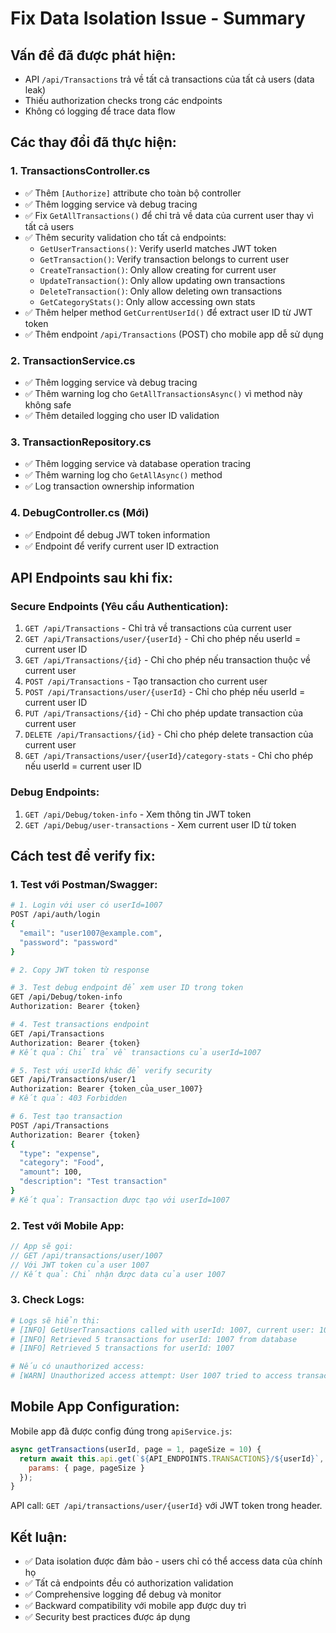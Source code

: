 # Fix Data Isolation Issue - Summary

## Vấn đề đã được phát hiện:
- API `/api/Transactions` trả về tất cả transactions của tất cả users (data leak)
- Thiếu authorization checks trong các endpoints
- Không có logging để trace data flow

## Các thay đổi đã thực hiện:

### 1. TransactionsController.cs
- ✅ Thêm `[Authorize]` attribute cho toàn bộ controller
- ✅ Thêm logging service và debug tracing
- ✅ Fix `GetAllTransactions()` để chỉ trả về data của current user thay vì tất cả users
- ✅ Thêm security validation cho tất cả endpoints:
  - `GetUserTransactions()`: Verify userId matches JWT token
  - `GetTransaction()`: Verify transaction belongs to current user  
  - `CreateTransaction()`: Only allow creating for current user
  - `UpdateTransaction()`: Only allow updating own transactions
  - `DeleteTransaction()`: Only allow deleting own transactions
  - `GetCategoryStats()`: Only allow accessing own stats
- ✅ Thêm helper method `GetCurrentUserId()` để extract user ID từ JWT token
- ✅ Thêm endpoint `/api/Transactions` (POST) cho mobile app dễ sử dụng

### 2. TransactionService.cs  
- ✅ Thêm logging service và debug tracing
- ✅ Thêm warning log cho `GetAllTransactionsAsync()` vì method này không safe
- ✅ Thêm detailed logging cho user ID validation

### 3. TransactionRepository.cs
- ✅ Thêm logging service và database operation tracing
- ✅ Thêm warning log cho `GetAllAsync()` method
- ✅ Log transaction ownership information

### 4. DebugController.cs (Mới)
- ✅ Endpoint để debug JWT token information
- ✅ Endpoint để verify current user ID extraction

## API Endpoints sau khi fix:

### Secure Endpoints (Yêu cầu Authentication):
1. `GET /api/Transactions` - Chỉ trả về transactions của current user
2. `GET /api/Transactions/user/{userId}` - Chỉ cho phép nếu userId = current user ID  
3. `GET /api/Transactions/{id}` - Chỉ cho phép nếu transaction thuộc về current user
4. `POST /api/Transactions` - Tạo transaction cho current user
5. `POST /api/Transactions/user/{userId}` - Chỉ cho phép nếu userId = current user ID
6. `PUT /api/Transactions/{id}` - Chỉ cho phép update transaction của current user
7. `DELETE /api/Transactions/{id}` - Chỉ cho phép delete transaction của current user
8. `GET /api/Transactions/user/{userId}/category-stats` - Chỉ cho phép nếu userId = current user ID

### Debug Endpoints:
1. `GET /api/Debug/token-info` - Xem thông tin JWT token
2. `GET /api/Debug/user-transactions` - Xem current user ID từ token

## Cách test để verify fix:

### 1. Test với Postman/Swagger:
```bash
# 1. Login với user có userId=1007
POST /api/auth/login
{
  "email": "user1007@example.com", 
  "password": "password"
}

# 2. Copy JWT token từ response

# 3. Test debug endpoint để xem user ID trong token
GET /api/Debug/token-info
Authorization: Bearer {token}

# 4. Test transactions endpoint
GET /api/Transactions
Authorization: Bearer {token}
# Kết quả: Chỉ trả về transactions của userId=1007

# 5. Test với userId khác để verify security
GET /api/Transactions/user/1
Authorization: Bearer {token_của_user_1007}  
# Kết quả: 403 Forbidden

# 6. Test tạo transaction
POST /api/Transactions
Authorization: Bearer {token}
{
  "type": "expense",
  "category": "Food", 
  "amount": 100,
  "description": "Test transaction"
}
# Kết quả: Transaction được tạo với userId=1007
```

### 2. Test với Mobile App:
```javascript
// App sẽ gọi:
// GET /api/transactions/user/1007
// Với JWT token của user 1007
// Kết quả: Chỉ nhận được data của user 1007
```

### 3. Check Logs:
```bash
# Logs sẽ hiển thị:
# [INFO] GetUserTransactions called with userId: 1007, current user: 1007
# [INFO] Retrieved 5 transactions for userId: 1007 from database
# [INFO] Retrieved 5 transactions for userId: 1007

# Nếu có unauthorized access:
# [WARN] Unauthorized access attempt: User 1007 tried to access transactions of user 1
```

## Mobile App Configuration:
Mobile app đã được config đúng trong `apiService.js`:
```javascript
async getTransactions(userId, page = 1, pageSize = 10) {
  return await this.api.get(`${API_ENDPOINTS.TRANSACTIONS}/${userId}`, {
    params: { page, pageSize }
  });
}
```

API call: `GET /api/transactions/user/{userId}` với JWT token trong header.

## Kết luận:
- ✅ Data isolation được đảm bảo - users chỉ có thể access data của chính họ
- ✅ Tất cả endpoints đều có authorization validation  
- ✅ Comprehensive logging để debug và monitor
- ✅ Backward compatibility với mobile app được duy trì
- ✅ Security best practices được áp dụng
